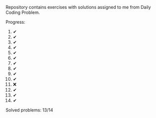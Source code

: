 Repository contains exercises with solutions assigned to me from Daily Coding Problem.

Progress:
1. ✔
2. ✔
3. ✔
4. ✔
5. ✔
6. ✔
7. ✔
8. ✔
9. ✔
10. ✔
11. ❌
12. ✔
13. ✔
14. ✔


Solved problems: 13/14